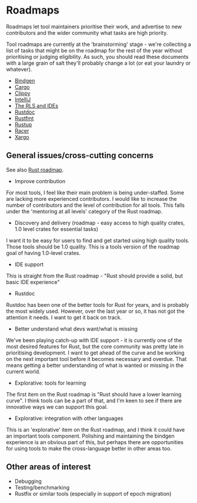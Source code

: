 # Roadmaps

Roadmaps let tool maintainers prioritise their work, and advertise to new contributors and the wider community what tasks are high priority.

Tool roadmaps are currently at the 'brainstorming' stage - we're collecting a list of tasks that might be on the roadmap for the rest of the year without prioritising or judging eligibility. As such, you should read these documents with a large grain of salt they'll probably change a lot (or eat your laundry or whatever).

* [Bindgen](TODO)
* [Cargo](TODO)
* [Clippy](TODO)
* [IntelliJ](TODO)
* [The RLS and IDEs](rls.md)
* [Rustdoc](TODO)
* [Rustfmt](rustfmt.md)
* [Rustup](TODO)
* [Racer](TODO)
* [Xargo](TODO)


## General issues/cross-cutting concerns

See also [Rust roadmap](https://github.com/rust-lang/rfcs/blob/master/text/1728-north-star.md).

* Improve contribution

For most tools, I feel like their main problem is being under-staffed. Some are lacking more experienced contributors. I would like to increase the number of contributors and the level of contribution for all tools. This falls under the 'mentoring at all levels' category of the Rust roadmap.

* Discovery and delivery (roadmap - easy access to high quality crates, 1.0 level crates for essential tasks)

I want it to be easy for users to find and get started using high quality tools. Those tools should be 1.0 quality. This is a tools version of the roadmap goal of having 1.0-level crates.

* IDE support

This is straight from the Rust roadmap - "Rust should provide a solid, but basic IDE experience"

* Rustdoc

Rustdoc has been one of the better tools for Rust for years, and is probably the most widely used. However, over the last year or so, it has not got the attention it needs. I want to get it back on track.

* Better understand what devs want/what is missing

We've been playing catch-up with IDE support - it is currently one of the most desired features for Rust, but the core community was pretty late in prioritising development. I want to get ahead of the curve and be working on the next important tool before it becomes necessary and overdue. That means getting a better understanding of what is wanted or missing in the current world.

* Explorative: tools for learning

The first item on the Rust roadmap is "Rust should have a lower learning curve". I think tools can be a part of that, and I'm keen to see if there are innovative ways we can support this goal.

* Explorative: integration with other languages

This is an 'explorative' item on the Rust roadmap, and I think it could have an important tools component. Polishing and maintaining the bindgen experience is an obvious part of this, but perhaps there are opportunities for using tools to make the cross-language better in other areas too.


## Other areas of interest

* Debugging
* Testing/benchmarking
* Rustfix or similar tools (especially in support of epoch migration)

